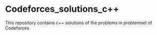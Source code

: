 # Codeforces_solutions_c++

This repository contains c++ solutions of the problems in problemset of Codeforces
